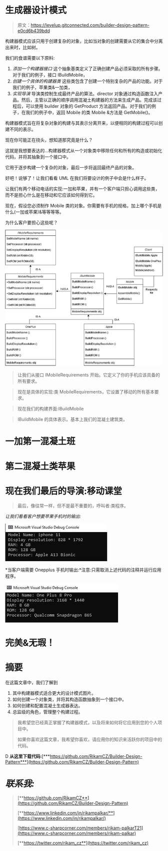 # 生成器设计模式

> 原文：<https://levelup.gitconnected.com/builder-design-pattern-e0cd6b439bdd>

构建器模式应该只用于创建复杂的对象，比如当对象的创建需要从它的集合中分离出来时，比如树。

我们的食谱需要以下原料:

1.  *添加一个构建器接口* 这个抽象基类定义了正确创建产品必须采取的所有步骤。对于我们的例子，接口 IBuildMobile，
2.  *创建一个具体的构建器类*
    这些类包含了创建一个特别复杂的产品的功能。对于我们的例子，苹果类&一加类，
3.  *实现导演* 导演类控制生成最终产品的算法。director 对象通过构造函数注入产品。然后，主管以正确的顺序调用混凝土构建器的方法来生成产品。完成该过程后，可以使用 builder 对象的 GetProduct 方法返回产品。对于我们的例子，在我们的例子中，返回 Mobile 的类 Mobile &方法是 GetMobile()。

构建器模式旨在将复杂对象的构建与其表示分离开来，以便相同的构建过程可以创建不同的表示。

现在你可能正在挠头，想知道那究竟是什么？

这就是我想要表达的…构建器模式从一个对象类中移除任何和所有的构造或初始化代码，并将其抽象到一个接口中。

它用于逐步构建一个复杂的对象，最后一步将返回最终产品的对象。

好吧！说够了！让我们看看 UML 在我们将要设计的例子中会是什么样子。

让我们有两个移动电话的实现:一加和苹果，并有一个客户端只担心调用这些类，而不是担心什么是在移动和它应该如何得到它。

现在，假设您必须制作 Mobile 类的对象。你需要有手机的规格，加上哪个手机是什么(一加或苹果)&等等等等。

为什么客户要担心这些呢？

![](img/fa23657dfc0aff0f85f3594a3ac58788.png)

> 让我们从接口 IMobileRequirements 开始。它定义了你的手机应该具备的所有要求。

> 现在是具体的实现:类 MobileRequirements，它设置了移动的所有基本要求。

> 现在我们的构建界面:IBuildMobile

> IBuildMobile 的具体表示。基本上我们的混凝土建筑类。

# **一加第一混凝土班**

# 第二混凝土类苹果

# 现在我们最后的导演:移动课堂

> 最后，像往常一样，但不是最不重要的，呼叫者:类程序。

*让我们看看客户想要苹果手机时的输出:*

![](img/3450c4e5347bbd580d6b02d1967f415c.png)

*当客户端需要 Onepplus 手机时输出:*注意:只需取消上述代码的注释并运行应用程序。

![](img/9de20ca5ce146b76b32a1d2e14f34ffa.png)

# **完美&无瑕！**

# 摘要

在这篇文章中，我们了解到

1.  其中构建器模式适合更大的设计模式图片。
2.  如何创建一个对象类，并将其构造函数抽象到一个接口中。
3.  如何创建和配置混凝土生成器表达。
4.  总监级的角色，管理整个构建过程。

> 我希望您已经真正掌握了构建器模式，以及将来如何将它应用到您的个人项目中。
> 
> 如果你喜欢这篇文章，我希望你喜欢，请应用你的知识来活跃你的项目中的代码。

D **从这里下载代码:**[***https://github.com/RikamCZ/Builder-Design-Pattern***](https://github.com/RikamCZ/Builder-Design-Pattern)

# *联系我:*

> [**https://github.com/RikamCZ**](https://github.com/RikamCZ/Builder-Design-Pattern)
> 
> [**https://www.linkedin.com/in/rikampalkar/**](https://www.linkedin.com/in/rikampalkar/)
> 
> [https://www.c-sharpcorner.com/members/rikam-palkarT21](https://www.c-sharpcorner.com/members/rikam-palkar)
> 
> [**https://twitter.com/rikam_cz**](https://twitter.com/rikam_cz)